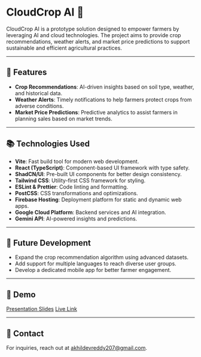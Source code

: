 # CloudCrop AI 🌱

CloudCrop AI is a prototype solution designed to empower farmers by leveraging AI and cloud technologies. The project aims to provide crop recommendations, weather alerts, and market price predictions to support sustainable and efficient agricultural practices.

---

## 🚀 Features
- **Crop Recommendations**: AI-driven insights based on soil type, weather, and historical data.
- **Weather Alerts**: Timely notifications to help farmers protect crops from adverse conditions.
- **Market Price Predictions**: Predictive analytics to assist farmers in planning sales based on market trends.

---

## 📚 Technologies Used
- **Vite**: Fast build tool for modern web development.
- **React (TypeScript)**: Component-based UI framework with type safety.
- **ShadCN/UI**: Pre-built UI components for better design consistency.
- **Tailwind CSS**: Utility-first CSS framework for styling.
- **ESLint & Prettier**: Code linting and formatting.
- **PostCSS**: CSS transformations and optimizations.
- **Firebase Hosting**: Deployment platform for static and dynamic web apps.
- **Google Cloud Platform**: Backend services and AI integration.
- **Gemini API**: AI-powered insights and predictions.

---

## 🌟 Future Development
- Expand the crop recommendation algorithm using advanced datasets.
- Add support for multiple languages to reach diverse user groups.
- Develop a dedicated mobile app for better farmer engagement.

---

## 🔗 Demo 
[Presentation Slides](https://docs.google.com/presentation/d/e/2PACX-1vQ7IPlNHSGr3eb48POkTeQJ9K6fIOdpR9pfZUmBxE9EWkw87PqWp5KEKlRYWLip6T-Rd-nTyiTveH2E/pub?start=false&loop=false&delayms=3000)
[Live Link](https://cloudcrop-ai-v1.web.app/)

---

## 📧 Contact
For inquiries, reach out at [akhildevreddy207@gmail.com](mailto:akhildevreddy207@gmail.com).

